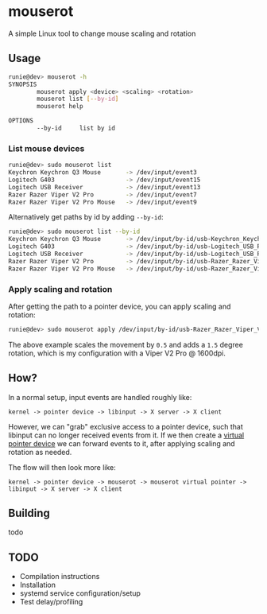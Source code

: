# mouserot

A simple Linux tool to change mouse scaling and rotation

## Usage

```bash
runie@dev> mouserot -h
SYNOPSIS
        mouserot apply <device> <scaling> <rotation>
        mouserot list [--by-id]
        mouserot help

OPTIONS
        --by-id     list by id
```

### List mouse devices

```bash
runie@dev> sudo mouserot list
Keychron Keychron Q3 Mouse       -> /dev/input/event3
Logitech G403                    -> /dev/input/event15
Logitech USB Receiver            -> /dev/input/event13
Razer Razer Viper V2 Pro         -> /dev/input/event7
Razer Razer Viper V2 Pro Mouse   -> /dev/input/event9
```

Alternatively get paths by id by adding `--by-id`:

```bash
runie@dev> sudo mouserot list --by-id
Keychron Keychron Q3 Mouse       -> /dev/input/by-id/usb-Keychron_Keychron_Q3-if02-event-mouse
Logitech G403                    -> /dev/input/by-id/usb-Logitech_USB_Receiver-if02-event-mouse
Logitech USB Receiver            -> /dev/input/by-id/usb-Logitech_USB_Receiver-event-mouse
Razer Razer Viper V2 Pro         -> /dev/input/by-id/usb-Razer_Razer_Viper_V2_Pro_000000000000-event-mouse
Razer Razer Viper V2 Pro Mouse   -> /dev/input/by-id/usb-Razer_Razer_Viper_V2_Pro_000000000000-if01-event-mouse
```

### Apply scaling and rotation

After getting the path to a pointer device, you can apply scaling and rotation:

```bash
runie@dev> sudo mouserot apply /dev/input/by-id/usb-Razer_Razer_Viper_V2_Pro_000000000000-event-mouse 0.5 1.5
```

The above example scales the movement by `0.5` and adds a `1.5` degree rotation, which is my configuration with a Viper V2 Pro @ 1600dpi.

## How?

In a normal setup, input events are handled roughly like:

```
kernel -> pointer device -> libinput -> X server -> X client
```

However, we can "grab" exclusive access to a pointer device, such that libinput can no longer received events from it.
If we then create a [virtual pointer device](https://www.kernel.org/doc/html/v4.12/input/uinput.html)
we can forward events to it, after applying scaling and rotation as needed.

The flow will then look more like:

```
kernel -> pointer device -> mouserot -> mouserot virtual pointer -> libinput -> X server -> X client
```

## Building

todo


## TODO

- Compilation instructions
- Installation
- systemd service configuration/setup
- Test delay/profiling
